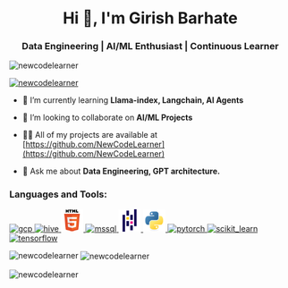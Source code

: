<h1 align="center">Hi 👋, I'm Girish Barhate</h1>
<h3 align="center">Data Engineering | AI/ML Enthusiast | Continuous Learner</h3>

<p align="left"> <img src="https://komarev.com/ghpvc/?username=newcodelearner&label=Profile%20views&color=0e75b6&style=flat" alt="newcodelearner" /> </p>

<p align="left"> <a href="https://github.com/ryo-ma/github-profile-trophy"><img src="https://github-profile-trophy.vercel.app/?username=newcodelearner" alt="newcodelearner" /></a> </p>

- 🌱 I’m currently learning **Llama-index, Langchain, AI Agents**

- 👯 I’m looking to collaborate on **AI/ML Projects**

- 👨‍💻 All of my projects are available at [https://github.com/NewCodeLearner](https://github.com/NewCodeLearner)

- 💬 Ask me about **Data Engineering, GPT architecture.**



<h3 align="left">Languages and Tools:</h3>
<p align="left"> <a href="https://cloud.google.com" target="_blank" rel="noreferrer"> <img src="https://www.vectorlogo.zone/logos/google_cloud/google_cloud-icon.svg" alt="gcp" width="40" height="40"/> </a> <a href="https://hive.apache.org/" target="_blank" rel="noreferrer"> <img src="https://www.vectorlogo.zone/logos/apache_hive/apache_hive-icon.svg" alt="hive" width="40" height="40"/> </a> <a href="https://www.w3.org/html/" target="_blank" rel="noreferrer"> <img src="https://raw.githubusercontent.com/devicons/devicon/master/icons/html5/html5-original-wordmark.svg" alt="html5" width="40" height="40"/> </a> <a href="https://www.microsoft.com/en-us/sql-server" target="_blank" rel="noreferrer"> <img src="https://www.svgrepo.com/show/303229/microsoft-sql-server-logo.svg" alt="mssql" width="40" height="40"/> </a> <a href="https://pandas.pydata.org/" target="_blank" rel="noreferrer"> <img src="https://raw.githubusercontent.com/devicons/devicon/2ae2a900d2f041da66e950e4d48052658d850630/icons/pandas/pandas-original.svg" alt="pandas" width="40" height="40"/> </a> <a href="https://www.python.org" target="_blank" rel="noreferrer"> <img src="https://raw.githubusercontent.com/devicons/devicon/master/icons/python/python-original.svg" alt="python" width="40" height="40"/> </a> <a href="https://pytorch.org/" target="_blank" rel="noreferrer"> <img src="https://www.vectorlogo.zone/logos/pytorch/pytorch-icon.svg" alt="pytorch" width="40" height="40"/> </a> <a href="https://scikit-learn.org/" target="_blank" rel="noreferrer"> <img src="https://upload.wikimedia.org/wikipedia/commons/0/05/Scikit_learn_logo_small.svg" alt="scikit_learn" width="40" height="40"/> </a> <a href="https://www.tensorflow.org" target="_blank" rel="noreferrer"> <img src="https://www.vectorlogo.zone/logos/tensorflow/tensorflow-icon.svg" alt="tensorflow" width="40" height="40"/> </a> </p>

<p><img align="left" src="https://github-readme-stats.vercel.app/api/top-langs?username=newcodelearner&show_icons=true&locale=en&layout=compact" alt="newcodelearner" /></p>

<p>&nbsp;<img align="center" src="https://github-readme-stats.vercel.app/api?username=newcodelearner&show_icons=true&locale=en" alt="newcodelearner" /></p>

<p><img align="center" src="https://github-readme-streak-stats.herokuapp.com/?user=newcodelearner&" alt="newcodelearner" /></p>
